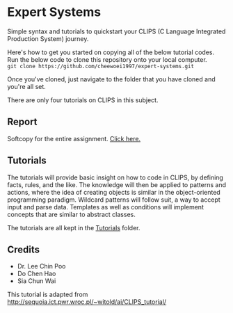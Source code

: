 # Expert Systems
Simple syntax and tutorials to quickstart your CLIPS (C Language Integrated Production System) journey.

Here's how to get you started on copying all of the below tutorial codes. Run the below code to clone this repository onto your local computer.  
`git clone https://github.com/cheewoei1997/expert-systems.git`

Once you've cloned, just navigate to the folder that you have cloned and you're all set.

There are only four tutorials on CLIPS in this subject.

## Report
Softcopy for the entire assignment. [Click here.](https://docs.google.com/document/d/1OPfEpSsi3fo3KtXJXrVl5oeOD03I0qlBwJKO0LNyf1A/edit?usp=sharing)


## Tutorials
The tutorials will provide basic insight on how to code in CLIPS, by defining facts, rules, and the like. The knowledge will then be applied to patterns and actions, where the idea of creating objects is similar in the object-oriented programming paradigm. Wildcard patterns will follow suit, a way to accept input and parse data. Templates as well as conditions will implement concepts that are similar to abstract classes.  

The tutorials are all kept in the [Tutorials](../master/Tutorials) folder.

## Credits
* Dr. Lee Chin Poo
* Do Chen Hao
* Sia Chun Wai

This tutorial is adapted from  http://sequoia.ict.pwr.wroc.pl/~witold/ai/CLIPS_tutorial/